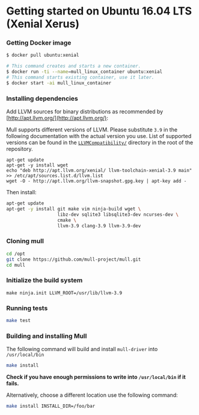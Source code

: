 # Getting started on Ubuntu 16.04 LTS (Xenial Xerus)

### Getting Docker image

```bash
$ docker pull ubuntu:xenial

# This command creates and starts a new container.
$ docker run -ti --name=mull_linux_container ubuntu:xenial
# This command starts existing container, use it later.
$ docker start -ai mull_linux_container
```

### Installing dependencies

Add LLVM sources for binary distributions as recommended by
[http://apt.llvm.org/](http://apt.llvm.org/):

Mull supports different versions of LLVM. Please substitute `3.9` in
the following documentation with the actual version you use.
List of supported versions can be found in the [`LLVMCompatibility/`](https://github.com/mull-project/mull/tree/master/LLVMCompatibility)
directory in the root of the repository.

```
apt-get update
apt-get -y install wget
echo "deb http://apt.llvm.org/xenial/ llvm-toolchain-xenial-3.9 main" >> /etc/apt/sources.list.d/llvm.list
wget -O - http://apt.llvm.org/llvm-snapshot.gpg.key | apt-key add -
```

Then install:

```bash
apt-get update
apt-get -y install git make vim ninja-build wget \
                   libz-dev sqlite3 libsqlite3-dev ncurses-dev \
                   cmake \
                   llvm-3.9 clang-3.9 llvm-3.9-dev
```

### Cloning mull

```bash
cd /opt
git clone https://github.com/mull-project/mull.git
cd mull
```

### Initialize the build system

```
make ninja.init LLVM_ROOT=/usr/lib/llvm-3.9
```

### Running tests

```bash
make test
```

### Building and installing Mull

The following command will build and install `mull-driver` into `/usr/local/bin`

```bash
make install
```

**Check if you have enough permissions to write into `/usr/local/bin` if it fails.**

Alternatively, choose a different location use the following command:

```bash
make install INSTALL_DIR=/foo/bar
```
